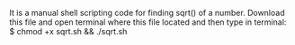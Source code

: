 It is a manual shell scripting code for finding sqrt() of a number.
Download this file and open terminal where this file located and then type in terminal:
$ chmod +x sqrt.sh && ./sqrt.sh
